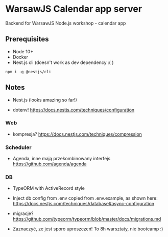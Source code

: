 # WarsawJS Calendar app server
Backend for WarsawJS Node.js workshop - calendar app

## Prerequisites
- Node 10+
- Docker
- Nest.js cli (doesn't work as dev dependency :( )
```
npm i -g @nestjs/cli
```

## Notes
- Nest.js (looks amazing so far!)

- dotenv!
https://docs.nestjs.com/techniques/configuration

### Web
- kompresja?
https://docs.nestjs.com/techniques/compression

### Scheduler
- Agenda, inne mają przekombinowany interfejs
https://github.com/agenda/agenda

### DB
- TypeORM with ActiveRecord style

- Inject db config from .env copied from .env.example, as shown here:
https://docs.nestjs.com/techniques/database#async-configuration 

- migracje?
https://github.com/typeorm/typeorm/blob/master/docs/migrations.md



- Zaznaczyć, ze jest sporo uproszczeń! To 8h warsztaty, nie bootcamp :)
